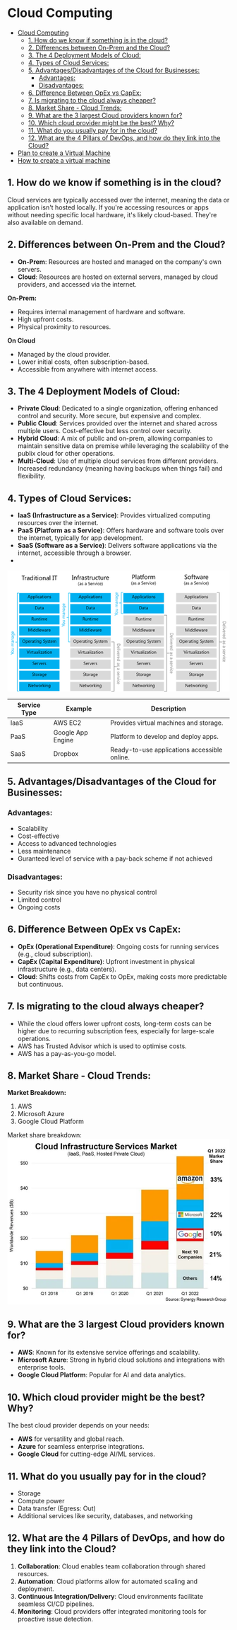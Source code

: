 # Cloud Computing
- [Cloud Computing](#cloud-computing)
  - [1. How do we know if something is in the cloud?](#1-how-do-we-know-if-something-is-in-the-cloud)
  - [2. Differences between On-Prem and the Cloud?](#2-differences-between-on-prem-and-the-cloud)
  - [3. The 4 Deployment Models of Cloud:](#3-the-4-deployment-models-of-cloud)
  - [4. Types of Cloud Services:](#4-types-of-cloud-services)
  - [5. Advantages/Disadvantages of the Cloud for Businesses:](#5-advantagesdisadvantages-of-the-cloud-for-businesses)
    - [Advantages:](#advantages)
    - [Disadvantages:](#disadvantages)
  - [6. Difference Between OpEx vs CapEx:](#6-difference-between-opex-vs-capex)
  - [7. Is migrating to the cloud always cheaper?](#7-is-migrating-to-the-cloud-always-cheaper)
  - [8. Market Share - Cloud Trends:](#8-market-share---cloud-trends)
  - [9. What are the 3 largest Cloud providers known for?](#9-what-are-the-3-largest-cloud-providers-known-for)
  - [10. Which cloud provider might be the best? Why?](#10-which-cloud-provider-might-be-the-best-why)
  - [11. What do you usually pay for in the cloud?](#11-what-do-you-usually-pay-for-in-the-cloud)
  - [12. What are the 4 Pillars of DevOps, and how do they link into the Cloud?](#12-what-are-the-4-pillars-of-devops-and-how-do-they-link-into-the-cloud)
- [Plan to create a Virtual Machine](#plan-to-create-a-virtual-machine)
- [How to create a virtual machine](#how-to-create-a-virtual-machine)
 
## 1. How do we know if something is in the cloud?
Cloud services are typically accessed over the internet, meaning the data or application isn't hosted locally. If you're accessing resources or apps without needing specific local hardware, it's likely cloud-based. They're also available on demand. 
 
## 2. Differences between On-Prem and the Cloud?
- **On-Prem**: Resources are hosted and managed on the company's own servers.
- **Cloud**: Resources are hosted on external servers, managed by cloud providers, and accessed via the internet.
 
**On-Prem:**
- Requires internal management of hardware and software.
- High upfront costs. 
- Physical proximity to resources. 

**On Cloud**
- Managed by the cloud provider.
- Lower initial costs, often subscription-based.
- Accessible from anywhere with internet access.

 
## 3. The 4 Deployment Models of Cloud:
- **Private Cloud**: Dedicated to a single organization, offering enhanced control and security. More secure, but expensive and complex.
- **Public Cloud**: Services provided over the internet and shared across multiple users. Cost-effective but less control over security.
- **Hybrid Cloud**: A mix of public and on-prem, allowing companies to maintain sensitive data on premise while leveraging the scalability of the publix cloud for other operations.
- **Multi-Cloud**: Use of multiple cloud services from different providers. Increased redundancy (meaning having backups when things fail) and flexibility.
 
## 4. Types of Cloud Services:
- **IaaS (Infrastructure as a Service)**: Provides virtualized computing resources over the internet.
- **PaaS (Platform as a Service)**: Offers hardware and software tools over the internet, typically for app development.
- **SaaS (Software as a Service)**: Delivers software applications via the internet, accessible through a browser.
- 
![Cloud Service Models](image-3.png)

| Service **Type** | **Example** | **Description** |
| ------------ | ------- | ----------- |
| IaaS | AWS EC2 | Provides virtual machines and storage. |
| PaaS | Google App Engine | Platform to develop and deploy apps. |
| SaaS | Dropbox | Ready-to-use applications accessible online. |
 
## 5. Advantages/Disadvantages of the Cloud for Businesses:
 
### Advantages:
- Scalability
- Cost-effective
- Access to advanced technologies
- Less maintenance
- Guranteed level of service with a pay-back scheme if not achieved

### Disadvantages:
- Security risk since you have no physical control
- Limited control
- Ongoing costs
 
## 6. Difference Between OpEx vs CapEx:
- **OpEx (Operational Expenditure)**: Ongoing costs for running services (e.g., cloud subscription).
- **CapEx (Capital Expenditure)**: Upfront investment in physical infrastructure (e.g., data centers).
- **Cloud**: Shifts costs from CapEx to OpEx, making costs more predictable but continuous.
 
## 7. Is migrating to the cloud always cheaper?
- While the cloud offers lower upfront costs, long-term costs can be higher due to recurring subscription fees, especially for large-scale operations.
- AWS has Trusted Advisor which is used to optimise costs.
- AWS has a pay-as-you-go model.

 
## 8. Market Share - Cloud Trends:
 
**Market Breakdown:**
1. AWS
2. Microsoft Azure
3. Google Cloud Platform
 
Market share breakdown:
![market breakdown azure vs google vs microsoft](image.png)
 
## 9. What are the 3 largest Cloud providers known for?
 
- **AWS**: Known for its extensive service offerings and scalability.
- **Microsoft Azure**: Strong in hybrid cloud solutions and integrations with enterprise tools.
- **Google Cloud Platform**: Popular for AI and data analytics.
 
## 10. Which cloud provider might be the best? Why?
The best cloud provider depends on your needs:
- **AWS** for versatility and global reach.
- **Azure** for seamless enterprise integrations.
- **Google Cloud** for cutting-edge AI/ML services.
 
## 11. What do you usually pay for in the cloud?
- Storage
- Compute power
- Data transfer (Egress: Out)
- Additional services like security, databases, and networking
 
## 12. What are the 4 Pillars of DevOps, and how do they link into the Cloud?
1. **Collaboration**: Cloud enables team collaboration through shared resources.
2. **Automation**: Cloud platforms allow for automated scaling and deployment.
3. **Continuous Integration/Delivery**: Cloud environments facilitate seamless CI/CD pipelines.
4. **Monitoring**: Cloud providers offer integrated monitoring tools for proactive issue detection.
